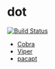 # dot

[![Build Status](https://travis-ci.org/LEI/dot.svg?branch=master)](https://travis-ci.org/LEI/dot)

- [Cobra](https://github.com/spf13/cobra)
- [Viper](https://github.com/spf13/viper)
- [pacapt](https://github.com/icy/pacapt)
